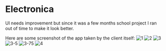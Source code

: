 # Electronica
UI needs improvement but since it was a few months school project I ran out of time to make it look better.

Here are some screenshot of the app taken by the client itself:
![1](https://user-images.githubusercontent.com/14808553/88444546-0c484a80-cdf4-11ea-8c45-0eee30f29f6f.jpeg)
![2](https://user-images.githubusercontent.com/14808553/88444545-0bafb400-cdf4-11ea-970c-29a7569ec2fa.jpeg)
![3](https://user-images.githubusercontent.com/14808553/88444547-0ce0e100-cdf4-11ea-8462-1ed9637b3c04.jpeg)
![3-5](https://user-images.githubusercontent.com/14808553/88444543-0b171d80-cdf4-11ea-8a6f-0d4b85dd599b.jpeg)
![3-75](https://user-images.githubusercontent.com/14808553/88444542-0a7e8700-cdf4-11ea-9aef-fe957fee36f2.jpeg)
![4](https://user-images.githubusercontent.com/14808553/88444544-0bafb400-cdf4-11ea-9f4a-78fd0dfef8d9.jpeg)
